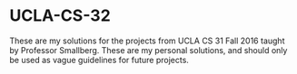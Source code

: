# UCLA-CS-32
These are my solutions for the projects from UCLA CS 31 Fall 2016 taught by Professor Smallberg. These are my personal solutions, and should only be used as vague guidelines for future projects.

